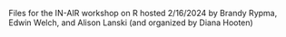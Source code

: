 Files for the IN-AIR workshop on R hosted 2/16/2024 by Brandy Rypma, Edwin Welch, and Alison Lanski (and organized by Diana Hooten)
